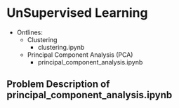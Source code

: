 # UnSupervised Learning
- Ontlines:
    - Clustering
        - clustering.ipynb
    - Principal Component Analysis (PCA)
        - principal_component_analysis.ipynb

## Problem Description of principal_component_analysis.ipynb








